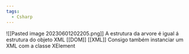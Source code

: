 ```yaml
---
tags:
  - Csharp
---
```

![[Pasted image 20230601202205.png]]
A estrutura da arvore é igual á estrutura do objeto XML
[[DOM]] [[XML]]
Consigo também instanciar um XML com a classe XElement